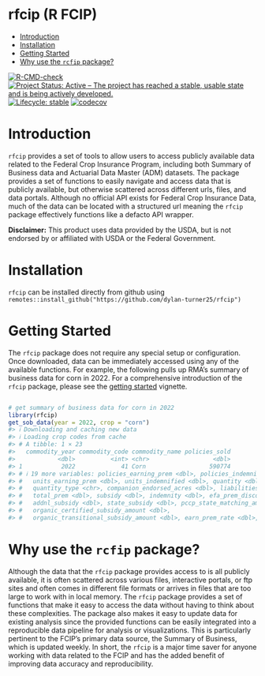 rfcip (R FCIP)
================

- [Introduction](#introduction)
- [Installation](#installation)
- [Getting Started](#getting-started)
- [Why use the `rcfip` package?](#why-use-the-rcfip-package)

<!-- README.md is generated from README.Rmd. Please edit that file -->

[![R-CMD-check](https://github.com/dylan-turner25/rfcip/actions/workflows/R-CMD-check.yaml/badge.svg)](https://github.com/dylan-turner25/rfcip/actions/workflows/R-CMD-check.yaml)
[![Project Status: Active – The project has reached a stable, usable
state and is being actively
developed.](https://www.repostatus.org/badges/latest/active.svg)](https://www.repostatus.org/#active)
[![Lifecycle:
stable](https://img.shields.io/badge/lifecycle-stable-brightgreen.svg)](https://www.tidyverse.org/lifecycle/#stable)
[![codecov](https://codecov.io/gh/dylan-turner25/rfcip/graph/badge.svg?token=6sJUenko4X)](https://codecov.io/gh/dylan-turner25/rfcip)

# Introduction

`rfcip` provides a set of tools to allow users to access publicly
available data related to the Federal Crop Insurance Program, including
both Summary of Business data and Actuarial Data Master (ADM) datasets.
The package provides a set of functions to easily navigate and access
data that is publicly available, but otherwise scattered across
different urls, files, and data portals. Although no official API exists
for Federal Crop Insurance Data, much of the data can be located with a
structured url meaning the `rfcip` package effectively functions like a
defacto API wrapper.

**Disclaimer:** This product uses data provided by the USDA, but is not
endorsed by or affiliated with USDA or the Federal Government.

# Installation

`rfcip` can be installed directly from github using
`remotes::install_github("https://github.com/dylan-turner25/rfcip")`

# Getting Started

The `rfcip` package does not require any special setup or configuration.
Once downloaded, data can be immediately accessed using any of the
available functions. For example, the following pulls up RMA’s summary
of business data for corn in 2022. For a comprehensive introduction of
the `rfcip` package, please see the [getting
started](vignettes/rfcip-introduction.md) vignette.

``` r

# get summary of business data for corn in 2022
library(rfcip)
get_sob_data(year = 2022, crop = "corn")
#> ℹ Downloading and caching new data
#> ℹ Loading crop codes from cache
#> # A tibble: 1 × 23
#>   commodity_year commodity_code commodity_name policies_sold
#>            <dbl>          <int> <chr>                  <dbl>
#> 1           2022             41 Corn                  590774
#> # ℹ 19 more variables: policies_earning_prem <dbl>, policies_indemnified <dbl>,
#> #   units_earning_prem <dbl>, units_indemnified <dbl>, quantity <dbl>,
#> #   quantity_type <chr>, companion_endorsed_acres <dbl>, liabilities <dbl>,
#> #   total_prem <dbl>, subsidy <dbl>, indemnity <dbl>, efa_prem_discount <dbl>,
#> #   addnl_subsidy <dbl>, state_subsidy <dbl>, pccp_state_matching_amount <dbl>,
#> #   organic_certified_subsidy_amount <dbl>,
#> #   organic_transitional_subsidy_amount <dbl>, earn_prem_rate <dbl>, …
```

# Why use the `rcfip` package?

Although the data that the `rfcip` package provides access to is all
publicly available, it is often scattered across various files,
interactive portals, or ftp sites and often comes in different file
formats or arrives in files that are too large to work with in local
memory. The `rfcip` package provides a set of functions that make it
easy to access the data without having to think about these
complexities. The package also makes it easy to update data for existing
analysis since the provided functions can be easily integrated into a
reproducible data pipeline for analysis or visualizations. This is
particularly pertinent to the FCIP’s primary data source, the Summary of
Business, which is updated weekly. In short, the `rfcip` is a major time
saver for anyone working with data related to the FCIP and has the added
benefit of improving data accuracy and reproducibility.
